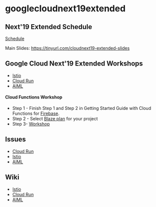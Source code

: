
# googlecloudnext19extended

## Next'19 Extended Schedule
[Schedule](https://docs.google.com/spreadsheets/d/1YLdXnMiPVNYY4F1qdBpZMcQm8ZMm0pUxEmcQjLtvP3U/edit?usp=sharing)

Main Slides: https://tinyurl.com/cloudnext19-extended-slides


## Google Cloud Next'19 Extended Workshops

* [Istio](https://github.com/bigdatasg/csj-istio)
* [Cloud Run ](https://github.com/bigdatasg/csj-cloudrun) 
* [AIML](https://github.com/bigdatasg/csj-aiml)

#### Cloud Functions Workshop 
* Step 1 - Finish Step 1 and Step 2 in Getting Started Guide with Cloud Functions for [Firebase](https://firebase.google.com/docs/functions/get-started).
* Step 2 - Select [Blaze plan](https://console.firebase.google.com/) for your project 
* Step 3- [Workshop](https://gist.github.com/jirawatee/267f6b3999dd253a1fe9c73ec51b0764)
## Issues 
* [Cloud Run ](https://github.com/bigdatasg/csj-cloudrun/issues)
* [Istio](https://github.com/bigdatasg/csj-istio/issues)
* [AIML](https://github.com/bigdatasg/csj-aiml/issues)
## Wiki 
* [Istio](https://github.com/bigdatasg/csj-istio/wiki)
* [Cloud Run ](https://github.com/bigdatasg/csj-cloudrun/wiki)
* [AIML](https://github.com/bigdatasg/csj-aiml/wiki)

